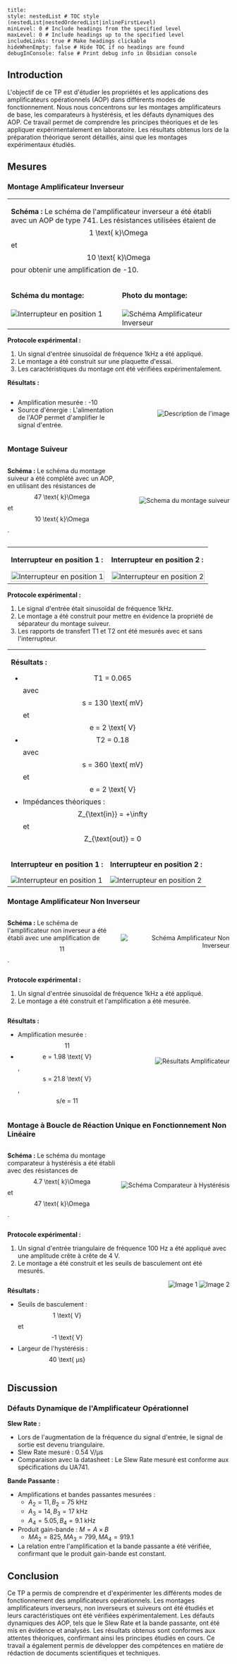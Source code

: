 ```table-of-contents
title: 
style: nestedList # TOC style (nestedList|nestedOrderedList|inlineFirstLevel)
minLevel: 0 # Include headings from the specified level
maxLevel: 0 # Include headings up to the specified level
includeLinks: true # Make headings clickable
hideWhenEmpty: false # Hide TOC if no headings are found
debugInConsole: false # Print debug info in Obsidian console
```

<div style="page-break-after: always;"></div>

## Introduction

L'objectif de ce TP est d'étudier les propriétés et les applications des amplificateurs opérationnels (AOP) dans différents modes de fonctionnement. Nous nous concentrons sur les montages amplificateurs de base, les comparateurs à hystérésis, et les défauts dynamiques des AOP. Ce travail permet de comprendre les principes théoriques et de les appliquer expérimentalement en laboratoire. Les résultats obtenus lors de la préparation théorique seront détaillés, ainsi que les montages expérimentaux étudiés.

## Mesures

### Montage Amplificateur Inverseur

<table style="width: 100%; border-collapse: collapse;">
  <tr>
    <td colspan="2" style="border: none; text-align: left;">
      <p><strong>Schéma :</strong> Le schéma de l'amplificateur inverseur a été établi avec un AOP de type 741. Les résistances utilisées étaient de <span class="math display">1 \text{ k}\Omega</span> et <span class="math display">10 \text{ k}\Omega</span> pour obtenir une amplification de -10.</p>
  </tr>
  <tr>
    <td style="border: none; vertical-align: top; width: 50%;">
      <p><strong>Schéma du montage:</strong></p>
    </td>
    <td style="border: none; vertical-align: top; width: 50%;">
      <p><strong>Photo du montage:</strong></p>
    </td>
  </tr>
  <tr>
    <td style="border: none; vertical-align: top;">
      <img src="https://cdn.breizhhardware.fr/FAKA3/kAJumUya82.png/raw" alt="Interrupteur en position 1" style="max-width: 100%; height: auto;"/>
    </td>
    <td style="border: none; vertical-align: top;">
      <img src="https://cdn.breizhhardware.fr/FAKA3/TOlutuJa85.jpg/raw" alt="Schéma Amplificateur Inverseur" style="max-width: 100%; height: auto;"/>
    </td>
  </tr>
</table>

**Protocole expérimental :**
1. Un signal d'entrée sinusoïdal de fréquence $1 \text{kHz}$ a été appliqué.
2. Le montage a été construit sur une plaquette d'essai.
3. Les caractéristiques du montage ont été vérifiées expérimentalement.

**Résultats :**
<div style="display: flex; align-items: center; justify-content: space-between;">
  <div style="flex: 1; padding-right: 10px;">
    <ul>
      <li>Amplification mesurée : -10</li>
      <li>Source d'énergie : L'alimentation de l'AOP permet d'amplifier le signal d'entrée.</li>
    </ul>
  </div>
  <div style="flex: 1; text-align: right;">
    <img src="https://cdn.breizhhardware.fr/FAKA3/pidAtUzo21.jpg/raw" alt="Description de l'image" style="max-width: 100%; height: auto;"/>
  </div>
</div>

### Montage Suiveur

<div style="display: flex; align-items: center; justify-content: space-between; width: 100%;">
  <div style="flex: 1; padding-right: 10px;">
    <p><strong>Schéma :</strong> Le schéma du montage suiveur a été complété avec un AOP, en utilisant des résistances de <span class="math display">47 \text{ k}\Omega</span> et <span class="math display">10 \text{ k}\Omega</span>.</p>
  </div>
  <div style="flex: 1; text-align: right;">
    <img src="https://cdn.breizhhardware.fr/FAKA3/teGOtUma85.png/raw" alt="Schema du montage suiveur" style="max-width: 100%; height: auto;"/>
  </div>
</div>

<table style="width: 100%; border-collapse: collapse;">
  <tr>
    <td style="border: none; vertical-align: top; width: 50%;">
      <p><strong>Interrupteur en position 1 :</strong></p>
      <img src="https://cdn.breizhhardware.fr/FAKA3/puqigATi14.jpg/raw" alt="Interrupteur en position 1" style="width: 100%; height: auto;"/>
    </td>
    <td style="border: none; vertical-align: top; width: 50%;">
      <p><strong>Interrupteur en position 2 :</strong></p>
      <img src="https://cdn.breizhhardware.fr/FAKA3/bujARIjU59.jpg/raw" alt="Interrupteur en position 2" style="width: 100%; height: auto;"/>
    </td>
  </tr>
</table>


**Protocole expérimental :**
1. Le signal d'entrée était sinusoïdal de fréquence $1 \text{kHz}$.
2. Le montage a été construit pour mettre en évidence la propriété de séparateur du montage suiveur.
3. Les rapports de transfert T1 et T2 ont été mesurés avec et sans l'interrupteur.

<table style="width: 100%; border-collapse: collapse;">
  <tr>
    <td colspan="2" style="border: none; text-align: left;">
      <p><strong>Résultats :</strong></p>
      <ul>
        <li><span class="math display">T1 = 0.065</span> avec <span class="math display">s = 130 \text{ mV}</span> et <span class="math display">e = 2 \text{ V}</span></li>
        <li><span class="math display">T2 = 0.18</span> avec <span class="math display">s = 360 \text{ mV}</span> et <span class="math display">e = 2 \text{ V}</span></li>
        <li>Impédances théoriques : <span class="math display">Z_{\text{in}} = +\infty</span> et <span class="math display">Z_{\text{out}} = 0</span></li>
      </ul>
    </td>
  </tr>
  <tr>
    <td style="border: none; vertical-align: top; width: 50%;">
      <p><strong>Interrupteur en position 1 :</strong></p>
      <img src="https://cdn.breizhhardware.fr/FAKA3/pAWICaPe51.jpg/raw" alt="Interrupteur en position 1" style="max-width: 100%; height: auto;"/>
    </td>
    <td style="border: none; vertical-align: top; width: 50%;">
      <p><strong>Interrupteur en position 2 :</strong></p>
      <img src="https://cdn.breizhhardware.fr/FAKA3/zOBazEte74.jpg/raw" alt="Interrupteur en position 2" style="max-width: 100%; height: auto;"/>
    </td>
  </tr>
</table>

### Montage Amplificateur Non Inverseur

<div style="display: flex; align-items: center; justify-content: space-between;">
  <div style="flex: 1; padding-right: 10px;">
    <p><strong>Schéma :</strong> Le schéma de l'amplificateur non inverseur a été établi avec une amplification de <span class="math display">11</span>.</p>
  </div>
  <div style="flex: 1; text-align: right;">
    <img src="https://cdn.breizhhardware.fr/FAKA3/rIJeyiza82.jpg/raw" alt="Schéma Amplificateur Non Inverseur" style="max-width: 100%; height: auto;"/>
  </div>
</div>

**Protocole expérimental :**
1. Un signal d'entrée sinusoïdal de fréquence $1 \text{kHz}$ a été appliqué.
2. Le montage a été construit et l'amplification a été mesurée.    

<div style="display: flex; align-items: center; justify-content: space-between;">
  <div style="flex: 1; padding-right: 10px;">
    <p><strong>Résultats :</strong></p>
    <ul>
      <li>Amplification mesurée : <span class="math display">11</span></li>
      <li><span class="math display">e = 1.98 \text{ V}</span>, <span class="math display">s = 21.8 \text{ V}</span>, <span class="math display">s/e = 11</span></li>
    </ul>
  </div>
  <div style="flex: 1; text-align: right;">
    <img src="https://cdn.breizhhardware.fr/FAKA3/SowAgOZe91.jpg/raw" alt="Résultats Amplificateur" style="max-width: 100%; height: auto;"/>
  </div>
</div>

### Montage à Boucle de Réaction Unique en Fonctionnement Non Linéaire

<div style="display: flex; align-items: center; justify-content: space-between;">
  <div style="flex: 1; padding-right: 10px;">
    <p><strong>Schéma :</strong> Le schéma du montage comparateur à hystérésis a été établi avec des résistances de <span class="math display">4.7 \text{ k}\Omega</span> et <span class="math display">47 \text{ k}\Omega</span>.</p>
  </div>
  <div style="flex: 1; text-align: right;">
    <img src="https://cdn.breizhhardware.fr/FAKA3/xifexUta46.jpg/raw" alt="Schéma Comparateur à Hystérésis" style="max-width: 100%; height: auto;"/>
  </div>
</div>


**Protocole expérimental :**
1. Un signal d'entrée triangulaire de fréquence 100 Hz a été appliqué avec une amplitude crête à crête de 4 V.
2. Le montage a été construit et les seuils de basculement ont été mesurés.

<div style="display: flex; justify-content: space-between;">
  <div style="flex: 1; padding-right: 10px;">
    <p><strong>Résultats :</strong></p>
    <ul>
      <li>Seuils de basculement : <span class="math display">1 \text{ V}</span> et <span class="math display">-1 \text{ V}</span></li>
	<li>Largeur de l'hystérésis : <span class="math display">40 \text{ μs}</span></li>
    </ul>
  </div>
  <div style="flex: 1; text-align: right;">
    <img src="https://cdn.breizhhardware.fr/FAKA3/gASaqozo03.jpg/raw" alt="Image 1" style="max-width: 100%; height: auto; margin-bottom: 10px;"/>
    <img src="https://cdn.breizhhardware.fr/FAKA3/GEjUPAce04.jpg/raw" alt="Image 2" style="max-width: 100%; height: auto;"/>
  </div>
</div>


## Discussion

### Défauts Dynamique de l'Amplificateur Opérationnel

**Slew Rate :**

- Lors de l'augmentation de la fréquence du signal d'entrée, le signal de sortie est devenu triangulaire.
- Slew Rate mesuré : 0.54 V/μs
- Comparaison avec la datasheet : Le Slew Rate mesuré est conforme aux spécifications du UA741.

**Bande Passante :**

- Amplifications et bandes passantes mesurées :
    - $A_2 = 11, B_2 = 75 \text{ kHz}$
    - $A_3 = 14, B_3 = 17 \text{ kHz}$
    - $A_4 = 5.05, B_4 = 9.1 \text{ kHz}$
- Produit gain-bande : $M = A \times B$
    - $MA_2 = 825, MA_3 = 799, MA_4 = 919.1$
- La relation entre l'amplification et la bande passante a été vérifiée, confirmant que le produit gain-bande est constant.

## Conclusion

Ce TP a permis de comprendre et d'expérimenter les différents modes de fonctionnement des amplificateurs opérationnels. Les montages amplificateurs inverseurs, non inverseurs et suiveurs ont été étudiés et leurs caractéristiques ont été vérifiées expérimentalement. Les défauts dynamiques des AOP, tels que le Slew Rate et la bande passante, ont été mis en évidence et analysés. Les résultats obtenus sont conformes aux attentes théoriques, confirmant ainsi les principes étudiés en cours. Ce travail a également permis de développer des compétences en matière de rédaction de documents scientifiques et techniques.